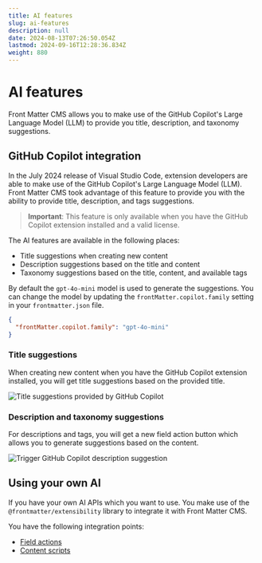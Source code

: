 ```yaml
---
title: AI features
slug: ai-features
description: null
date: 2024-08-13T07:26:50.054Z
lastmod: 2024-09-16T12:28:36.834Z
weight: 880
---
```


# AI features

Front Matter CMS allows you to make use of the GitHub Copilot's Large Language Model (LLM) to provide
you title, description, and taxonomy suggestions.

## GitHub Copilot integration

In the July 2024 release of Visual Studio Code, extension developers are able to make use of the GitHub
Copilot's Large Language Model (LLM). Front Matter CMS took advantage of this feature to provide you
with the ability to provide title, description, and tags suggestions.

> **Important**: This feature is only available when you have the GitHub Copilot extension installed
> and a valid license.

The AI features are available in the following places:

- Title suggestions when creating new content
- Description suggestions based on the title and content
- Taxonomy suggestions based on the title, content, and available tags

By default the `gpt-4o-mini` model is used to generate the suggestions. You can change the model
by updating the `frontMatter.copilot.family` setting in your `frontmatter.json` file.

```json {{ "title": "Change GitHub Copilot's AI model" }}
{
  "frontMatter.copilot.family": "gpt-4o-mini"
}
```

### Title suggestions

When creating new content when you have the GitHub Copilot extension installed, you will get title
suggestions based on the provided title.

![Title suggestions provided by GitHub Copilot](/releases/v10.3.0/github-copilot-title-suggestions.webp)

### Description and taxonomy suggestions

For descriptions and tags, you will get a new field action button which allows you to generate suggestions
based on the content.

![Trigger GitHub Copilot description suggestion](/releases/v10.3.0/github-copilot-description-suggestion.webp)

## Using your own AI

If you have your own AI APIs which you want to use. You make use of the `@frontmatter/extensibility`
library to integrate it with Front Matter CMS.

You have the following integration points:

- [Field actions](/docs/content-creation/field-actions)
- [Content scripts](/docs/custom-actions/content-scripts)
